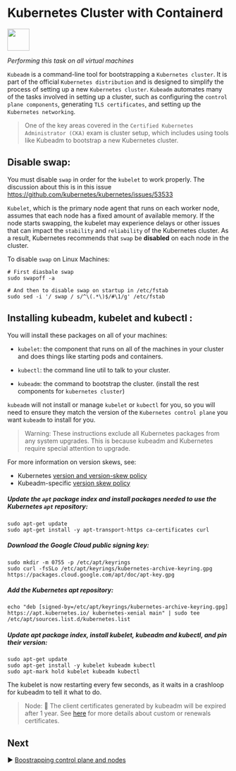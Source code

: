 # Kubernetes Cluster with Containerd
<p align="left">
<img src="https://d33wubrfki0l68.cloudfront.net/e4a8ddb49f07de8b2c2dbbfc7c9bedcfe0816701/600b1/images/kubeadm-stacked-color.png" width="50" height="50">
</p>

*Performing this task on all virtual machines*

`Kubeadm` is a command-line tool for bootstrapping a `Kubernetes cluster`. It is part of the official `Kubernetes distribution` and is designed to simplify the process of setting up a new `Kubernetes cluster`. `Kubeadm` automates many of the tasks involved in setting up a cluster, such as configuring the `control plane components`, generating `TLS certificates`, and setting up the `Kubernetes networking`.

>One of the key areas covered in the `Certified Kubernetes Administrator (CKA)` exam is cluster setup, which includes using tools like Kubeadm to bootstrap a new Kubernetes cluster.

## Disable swap:

You must disable `swap` in order for the `kubelet` to work properly. The discussion about this is in this issue https://github.com/kubernetes/kubernetes/issues/53533

`Kubelet`, which is the primary node agent that runs on each worker node, assumes that each node has a fixed amount of available memory. If the node starts swapping, the kubelet may experience delays or other issues that can impact the `stability` and `reliability` of the Kubernetes cluster. As a result, Kubernetes recommends that `swap` be **disabled** on each node in the cluster.

To disable `swap` on Linux Machines:

    # First diasbale swap
    sudo swapoff -a

    # And then to disable swap on startup in /etc/fstab
    sudo sed -i '/ swap / s/^\(.*\)$/#\1/g' /etc/fstab

## Installing kubeadm, kubelet and kubectl :

You will install these packages on all of your machines:

* `kubelet`: the component that runs on all of the machines in your cluster and does things like starting pods and containers.

* `kubectl`: the command line util to talk to your cluster.

* `kubeadm`: the command to bootstrap the cluster. (install the rest components for `kubernetes cluster`)

`kubeadm` will not install or manage `kubelet` or `kubectl` for you, so you will need to ensure they match the version of the `Kubernetes control plane` you want `kubeadm` to install for you.

>Warning: These instructions exclude all Kubernetes packages from any system upgrades. This is because kubeadm and Kubernetes require special attention to upgrade.

For more information on version skews, see:

* Kubernetes [version and version-skew policy](https://kubernetes.io/releases/version-skew-policy/)
* Kubeadm-specific [version skew policy](https://kubernetes.io/docs/setup/production-environment/tools/kubeadm/create-cluster-kubeadm/#version-skew-policy)

##### Update the `apt` package index and install packages needed to use the Kubernetes `apt` repository:

    sudo apt-get update
    sudo apt-get install -y apt-transport-https ca-certificates curl

##### Download the Google Cloud public signing key:

    sudo mkdir -m 0755 -p /etc/apt/keyrings
    sudo curl -fsSLo /etc/apt/keyrings/kubernetes-archive-keyring.gpg https://packages.cloud.google.com/apt/doc/apt-key.gpg

##### Add the Kubernetes apt repository:

    echo "deb [signed-by=/etc/apt/keyrings/kubernetes-archive-keyring.gpg] https://apt.kubernetes.io/ kubernetes-xenial main" | sudo tee /etc/apt/sources.list.d/kubernetes.list

##### Update apt package index, install kubelet, kubeadm and kubectl, and pin their version:

    sudo apt-get update
    sudo apt-get install -y kubelet kubeadm kubectl
    sudo apt-mark hold kubelet kubeadm kubectl

The kubelet is now restarting every few seconds, as it waits in a crashloop for kubeadm to tell it what to do.

>Node: 🔐 The client certificates generated by kubeadm will be expired after 1 year. See [here](https://kubernetes.io/docs/tasks/administer-cluster/kubeadm/kubeadm-certs/) for more details about custom or renewals certificates.

## Next

▶️ [Boostrapping control plane and nodes](Boostrapping-control-plane-and-nodes.md)